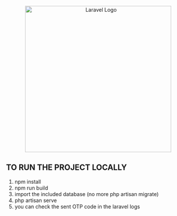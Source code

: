 <p align="center"><a href="https://laravel.com" target="_blank"><img src="https://raw.githubusercontent.com/laravel/art/master/logo-lockup/5%20SVG/2%20CMYK/1%20Full%20Color/laravel-logolockup-cmyk-red.svg" width="400" alt="Laravel Logo"></a></p>


## TO RUN THE PROJECT LOCALLY

1. npm install
2. npm run build
3. import the included database (no more php artisan migrate)
4. php artisan serve
5. you can check the sent OTP code in the laravel logs
